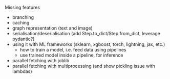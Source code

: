 Missing features

- branching
- caching
- graph representation (text and image)
- serialisation/deserialisation (add Step.to_dict/Step.from_dict, leverage pydantic?)
- using it with ML frameworks (sklearn, xgboost, torch, lightning, jax, etc.)
  - how to train a model, i.e. feed data using pipelines
  - use trained model inside a pipeline, for inference
- parallel fetching with joblib
- parallel fetching with multiprocessing (and show pickling issue with lambdas)
